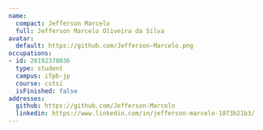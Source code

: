 ```yaml
---
name:
  compact: Jefferson Marcelo
  full: Jefferson Marcelo Oliveira da Silva
avatar:
  default: https://github.com/Jefferson-Marcelo.png
occupations:
- id: 20192370036
  type: student
  campus: ifpb-jp
  course: cstsi
  isFinished: false
addresses:
  github: https://github.com/Jefferson-Marcelo
  linkedin: https://www.linkedin.com/in/jefferson-marcelo-1073b21b3/
---
```

